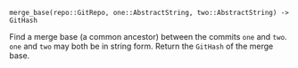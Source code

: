 ```
merge_base(repo::GitRepo, one::AbstractString, two::AbstractString) -> GitHash
```

Find a merge base (a common ancestor) between the commits `one` and `two`. `one` and `two` may both be in string form. Return the `GitHash` of the merge base.
